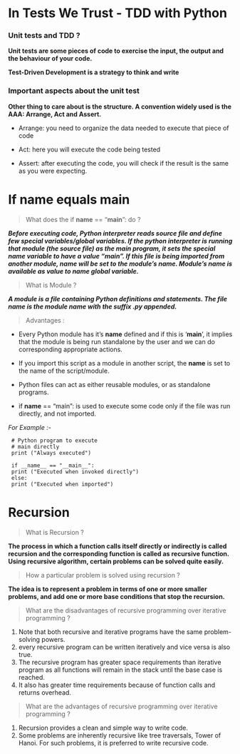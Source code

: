 # In Tests We Trust - TDD with Python

### Unit tests and TDD ?  

**Unit tests are some pieces of code to exercise the input, the output and the behaviour of your code.** 

**Test-Driven Development is a strategy to think and write** 

### Important aspects about the unit test 

**Other thing to care about is the structure. A convention widely used is the AAA: Arrange, Act and Assert.** 

* Arrange: you need to organize the data needed to execute that piece of code 
    
* Act: here you will execute the code being tested 
    
* Assert: after executing the code, you will check if the result  is the same as you were expecting. 

# If name equals main 

> What does the if __name__ == “__main__”: do ? 

***Before executing code, Python interpreter reads source file and define few special variables/global variables. 
If the python interpreter is running that module (the source file) as the main program, it sets the special __name__ variable to have a value “__main__”. If this file is being imported from another module, __name__ will be set to the module’s name. Module’s name is available as value to __name__ global variable.*** 

> What is Module ? 

***A module is a file containing Python definitions and statements. The file name is the module name with the suffix .py appended.*** 

> Advantages :  

* Every Python module has it’s __name__ defined and if this is ‘__main__’, it implies that the module is being run standalone by the user and we can do corresponding appropriate actions. 

* If you import this script as a module in another script, the __name__ is set to the name of the script/module.

* Python files can act as either reusable modules, or as standalone programs.

* if __name__ == “main”: is used to execute some code only if the file was run directly, and not imported. 

*For Example :-* 

     # Python program to execute
     # main directly
     print ("Always executed")
 
     if __name__ == "__main__":
     print ("Executed when invoked directly")
     else:
     print ("Executed when imported") 


# Recursion 

> What is Recursion ?

**The process in which a function calls itself directly or indirectly is called recursion and the corresponding function is called as recursive function. Using recursive algorithm, certain problems can be solved quite easily.** 

> How a particular problem is solved using recursion ?

**The idea is to represent a problem in terms of one or more smaller problems, and add one or more base conditions that stop the recursion.** 

> What are the disadvantages of recursive programming over iterative programming ?

1. Note that both recursive and iterative programs have the same problem-solving powers. 
1. every recursive program can be written iteratively and vice versa is also true. 
1. The recursive program has greater space requirements than iterative program as all functions will remain in the stack until the base case is reached. 
1. It also has greater time requirements because of function calls and returns overhead. 

> What are the advantages of recursive programming over iterative programming ?

1. Recursion provides a clean and simple way to write code. 
1. Some problems are inherently recursive like tree traversals, Tower of Hanoi. For such problems, it is preferred to write recursive code.

